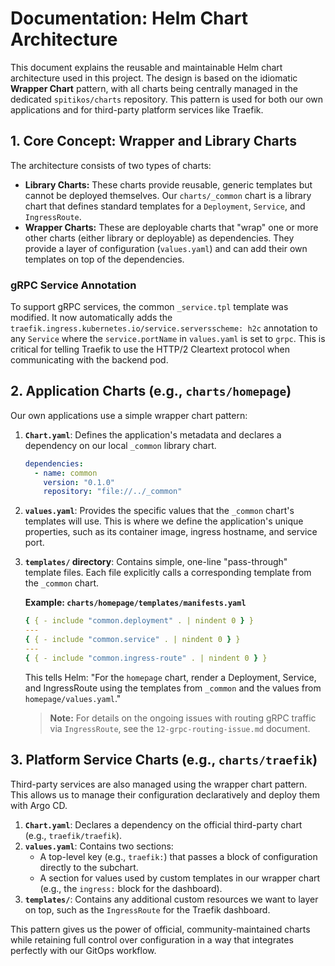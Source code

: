 # Documentation: Helm Chart Architecture

This document explains the reusable and maintainable Helm chart architecture used in this project. The design is based on the idiomatic **Wrapper Chart** pattern, with all charts being centrally managed in the dedicated `spitikos/charts` repository. This pattern is used for both our own applications and for third-party platform services like Traefik.

## 1. Core Concept: Wrapper and Library Charts

The architecture consists of two types of charts:

- **Library Charts:** These charts provide reusable, generic templates but cannot be deployed themselves. Our `charts/_common` chart is a library chart that defines standard templates for a `Deployment`, `Service`, and `IngressRoute`.
- **Wrapper Charts:** These are deployable charts that "wrap" one or more other charts (either library or deployable) as dependencies. They provide a layer of configuration (`values.yaml`) and can add their own templates on top of the dependencies.

### gRPC Service Annotation

To support gRPC services, the common `_service.tpl` template was modified. It now automatically adds the `traefik.ingress.kubernetes.io/service.serversscheme: h2c` annotation to any `Service` where the `service.portName` in `values.yaml` is set to `grpc`. This is critical for telling Traefik to use the HTTP/2 Cleartext protocol when communicating with the backend pod.

## 2. Application Charts (e.g., `charts/homepage`)

Our own applications use a simple wrapper chart pattern:

1.  **`Chart.yaml`**: Defines the application's metadata and declares a dependency on our local `_common` library chart.

    ```yaml
    dependencies:
      - name: common
        version: "0.1.0"
        repository: "file://../_common"
    ```

2.  **`values.yaml`**: Provides the specific values that the `_common` chart's templates will use. This is where we define the application's unique properties, such as its container image, ingress hostname, and service port.

3.  **`templates/` directory**: Contains simple, one-line "pass-through" template files. Each file explicitly calls a corresponding template from the `_common` chart.

    **Example: `charts/homepage/templates/manifests.yaml`**

    ```yaml
    { { - include "common.deployment" . | nindent 0 } }
    ---
    { { - include "common.service" . | nindent 0 } }
    ---
    { { - include "common.ingress-route" . | nindent 0 } }
    ```

    This tells Helm: "For the `homepage` chart, render a Deployment, Service, and IngressRoute using the templates from `_common` and the values from `homepage/values.yaml`."

    > **Note:** For details on the ongoing issues with routing gRPC traffic via `IngressRoute`, see the `12-grpc-routing-issue.md` document.

## 3. Platform Service Charts (e.g., `charts/traefik`)

Third-party services are also managed using the wrapper chart pattern. This allows us to manage their configuration declaratively and deploy them with Argo CD.

1.  **`Chart.yaml`**: Declares a dependency on the official third-party chart (e.g., `traefik/traefik`).
2.  **`values.yaml`**: Contains two sections:
    - A top-level key (e.g., `traefik:`) that passes a block of configuration directly to the subchart.
    - A section for values used by custom templates in our wrapper chart (e.g., the `ingress:` block for the dashboard).
3.  **`templates/`**: Contains any additional custom resources we want to layer on top, such as the `IngressRoute` for the Traefik dashboard.

This pattern gives us the power of official, community-maintained charts while retaining full control over configuration in a way that integrates perfectly with our GitOps workflow.
